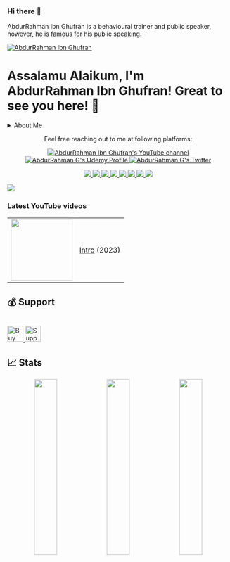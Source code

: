 ### Hi there 👋
AbdurRahman Ibn Ghufran is a behavioural trainer and public speaker, however, he is famous for his public speaking.

<!--
**abdurrahmanibnghufran/abdurrahmanibnghufran** is a ✨ _special_ ✨ repository because its `README.md` (this file) appears on your GitHub profile.

Here are some ideas to get you started:

- 🔭 I’m currently working on ...
- 🌱 I’m currently learning ...
- 👯 I’m looking to collaborate on ...
- 🤔 I’m looking for help with ...
- 💬 Ask me about ...
- 📫 How to reach me: ...
- 😄 Pronouns: ...
- ⚡ Fun fact: ...
-->

<!--
==================================================
Main header image
==================================================
-->
[![AbdurRahman Ibn Ghufran](https://blogger.googleusercontent.com/img/b/R29vZ2xl/AVvXsEivkeffKSjJ87DzuwDoB6zccwh7o0PB-XV4vXRCuNgKre5fZBerSVgqDaQOvcpKHFw_BnLCIOTtkqxOnsXHkw7imTM5z8jIRU70KdXjJhTQYtNPo4bQHcbLT99Sy2WDdUSxYLLu68wtcgF5UU0jSakL5_gfNbklfEj22gcZXuNEbLfunlRVNO82VDo9TA/s16000/GitHub%20Heading%20Image%201500%20x%20500.png "Briefly About AbdurRahman Ibn Ghufran")](https://abdurrahmanibnghufran.blogspot.com/)


<!--
==================================================
This is Main Heading of the page
==================================================
-->
# Assalamu Alaikum, I'm AbdurRahman Ibn Ghufran! Great to see you here! 👋


<!--
==================================================
This is the Title and Description of the section like here is About Me. Once anyone will click on About Me text then that user will get detailed description of that particular option 
==================================================
-->
<details>
  <summary>About Me</summary>
  AbdurRahman Ibn Ghufran is A Software Engineer (Full Stack Developer) and An Orator, An Entrepreneur, A Digital Creator, A Digital Marketer, An Influencer. (AbdurRahman Ibn Ghufran is a behavioural trainer and public speaker.)
</details>


<!--
==================================================
Sociel Media
==================================================
-->
<p align="center">Feel free reaching out to me at following platforms:</p>

<p align="center">
  <a href="https://www.youtube.com/channel/UCqlTGOr0ZTS4GCO-5wpFJtg" target="_blank">
  <img src="https://img.shields.io/youtube/channel/subscribers/UCqlTGOr0ZTS4GCO-5wpFJtg?color=%23FF0000&label=YouTube&logo=YouTube&logoColor=%23FF0000&style=for-the-badge" alt="AbdurRahman Ibn Ghufran's YouTube channel"/>
  </a>
  <a href="https://abdurrahmanibn.github.io/udemy" target="_blank">
  <img src="https://img.shields.io/badge/Udemy-0077B5?style=for-the-badge&logo=udemy&logoColor=white"" alt="AbdurRahman G&apos;s Udemy Profile"/>
  </a>
  <a href="http://twitter.com/AbdurRahmanIbnG" target="_blank">
    <img src="https://img.shields.io/twitter/follow/AbdurRahmanIbnG?label=Twitter&logo=twitter&style=for-the-badge&color=blue" alt="AbdurRahman G's Twitter"/>
  </a>
</p>

<p align="center">
  <a href="https://www.linkedin.com/in/abdurrahmanibnghufran" target="_blank">
  <img src="https://img.shields.io/badge/LinkedIn-0077B5?style=for-the-badge&logo=linkedin&logoColor=white">
  </a>
  <a href="https://www.instagram.com/abdurrahmanibnghufran" target="_blank">
  <img src="https://img.shields.io/badge/Instagram-ffffff?style=for-the-badge&logo=instagram&logoColor=#E4405F">
  </a>
  <a href="https://www.facebook.com/abdurrahmanibnghufran" target="_blank">
  <img src="https://img.shields.io/badge/facebook-ffffff?style=for-the-badge&logo=facebook&logoColor=#EA4335">
  </a>
  <a href="https://join.slack.com/t/abdurrahmanibnghufran/shared_invite/zt-1jn6ullp1-E8G1PyiH_WsJfTULfC6EJw   " target="_blank">
  <img src="https://img.shields.io/badge/slack-ffffff?style=for-the-badge&logo=slack&logoColor=#EA4335">
  </a>
  <a href="https://discord.gg/vthrgkRay6" target="_blank">
  <img src="https://img.shields.io/badge/discord-ffffff?style=for-the-badge&logo=discord&logoColor=#EA4335">
  </a>
  <a href="https://join.skype.com/invite/hj19SvHLlmTN">
  <img src="https://img.shields.io/badge/skype-ffffff?style=for-the-badge&logo=skype&logoColor=#EA4335">
  </a>
  <a href="https://telegram.dog/abdurrahmanibnghufran" target="_blank">
  <img src="https://img.shields.io/badge/telegram-ffffff?style=for-the-badge&logo=telegram&logoColor=#EA4335">
  </a>
  <a href="mailto:AbdurRahmanGOfficial@gmail.com" target="_blank">
  <img src="https://img.shields.io/badge/mail-ffffff?style=for-the-badge&logo=gmail&logoColor=#EA4335">
  </a>
	
</p>


<!--
==================================================
Contribution Graph
==================================================
-->
<img src="https://activity-graph.herokuapp.com/graph?username=abdurrahmanibnghufran&bg_color=0f2d3d&color=1cadfb&line=1cadfb&point=1cadfb&area=true&hide_border=true">



<!--
==================================================
YOUTUBE-VIDEOS-LIST
==================================================
-->
### Latest YouTube videos

<table>
<tr>
<td><a href="https://youtu.be/DfxaxzXsZuQ"><img width="140px" src="https://i.ytimg.com/vi/DfxaxzXsZuQ/mqdefault.jpg"></a>
</td>
<td>
<a href="https://www.youtube.com/watch?v=DfxaxzXsZuQ">Intro</a> (2023)<br/>
</td>
</tr>
</table>


<!--
==================================================
Support link to get financial support
==================================================
-->
## 💰 Support
<p>

<br>

<a href='https://ko-fi.com/abdurrahmang' target='_blank'>
	<img height='36' style='border:0px;height:36px;' src='https://cdn.ko-fi.com/cdn/kofi4.png?v=2' border='0' alt='Buy Me a Coffee at ko-fi.com' />
</a>

<a href='https://www.buymeacoffee.com/abdurrahmang' target='_blank'>
	<img height='36' style='border:0px;height:36px;' src='https://cdn.buymeacoffee.com/buttons/v2/default-yellow.png' border='0' alt='Support AbdurRahman G on buymecoffee' />
</a>
</p>



  
<!--
==================================================
GitHub States
==================================================
-->

## 📈 Stats
<p align="center">
	<img width="32%" src="https://github-readme-stats.vercel.app/api?username=AbdurRahmanG&count_private=true&show_icons=true&theme=tokyonight" />
	<img width="32%" src="https://github-readme-streak-stats.herokuapp.com/?user=AbdurRahmanG&count_private=true&theme=tokyonight" />
	<img width="32%" src="https://github-readme-stats.vercel.app/api/top-langs?username=AbdurRahmanG&layout=compact&count_private=true&show_icons=true&theme=tokyonight" />
</p>


